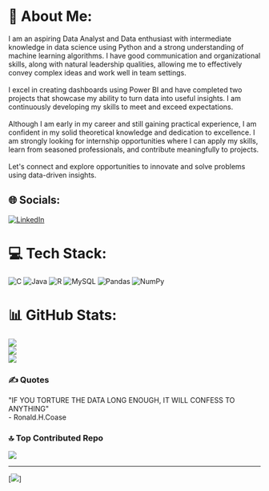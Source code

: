# 💫 About Me:
I am an aspiring Data Analyst and Data enthusiast with intermediate knowledge in data science using Python and a strong understanding of machine learning algorithms. I have good communication and organizational skills, along with natural leadership qualities, allowing me to effectively convey complex ideas and work well in team settings.<br><br>I excel in creating dashboards using Power BI and have completed two projects that showcase my ability to turn data into useful insights. I am continuously developing my skills to meet and exceed expectations.<br><br>Although I am early in my career and still gaining practical experience, I am confident in my solid theoretical knowledge and dedication to excellence. I am strongly looking for internship opportunities where I can apply my skills, learn from seasoned professionals, and contribute meaningfully to projects.<br><br>Let's connect and explore opportunities to innovate and solve problems using data-driven insights.


## 🌐 Socials:
[![LinkedIn](https://img.shields.io/badge/LinkedIn-%230077B5.svg?logo=linkedin&logoColor=white)](https://linkedin.com/in/k-g-divakar) 

# 💻 Tech Stack:
![C](https://img.shields.io/badge/c-%2300599C.svg?style=flat&logo=c&logoColor=white) ![Java](https://img.shields.io/badge/java-%23ED8B00.svg?style=flat&logo=openjdk&logoColor=white) ![R](https://img.shields.io/badge/r-%23276DC3.svg?style=flat&logo=r&logoColor=white) ![MySQL](https://img.shields.io/badge/mysql-4479A1.svg?style=flat&logo=mysql&logoColor=white) ![Pandas](https://img.shields.io/badge/pandas-%23150458.svg?style=flat&logo=pandas&logoColor=white) ![NumPy](https://img.shields.io/badge/numpy-%23013243.svg?style=flat&logo=numpy&logoColor=white)
# 📊 GitHub Stats:
![](https://github-readme-stats.vercel.app/api?username=divakar-3205&theme=dark&hide_border=false&include_all_commits=false&count_private=false)<br/>
![](https://github-readme-streak-stats.herokuapp.com/?user=divakar-3205&theme=dark&hide_border=false)<br/>
![](https://github-readme-stats.vercel.app/api/top-langs/?username=divakar-3205&theme=dark&hide_border=false&include_all_commits=false&count_private=false&layout=compact)

### ✍️ Quotes
"IF YOU TORTURE THE DATA LONG ENOUGH, IT WILL CONFESS TO ANYTHING" <br>- Ronald.H.Coase<br>
### 🔝 Top Contributed Repo
![](https://github-contributor-stats.vercel.app/api?username=divakar-3205&limit=5&theme=dark&combine_all_yearly_contributions=true)

---
[![](https://visitcount.itsvg.in/api?id=divakar-3205&icon=2&color=1)]

<!-- Proudly created with GPRM ( https://gprm.itsvg.in ) -->
